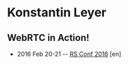# Konstantin Leyer

## WebRTC in Action!
- 2016 Feb 20-21 -- [RS Conf 2016](https://www.youtube.com/watch?v=V3pBE-wVciU) [en]   
